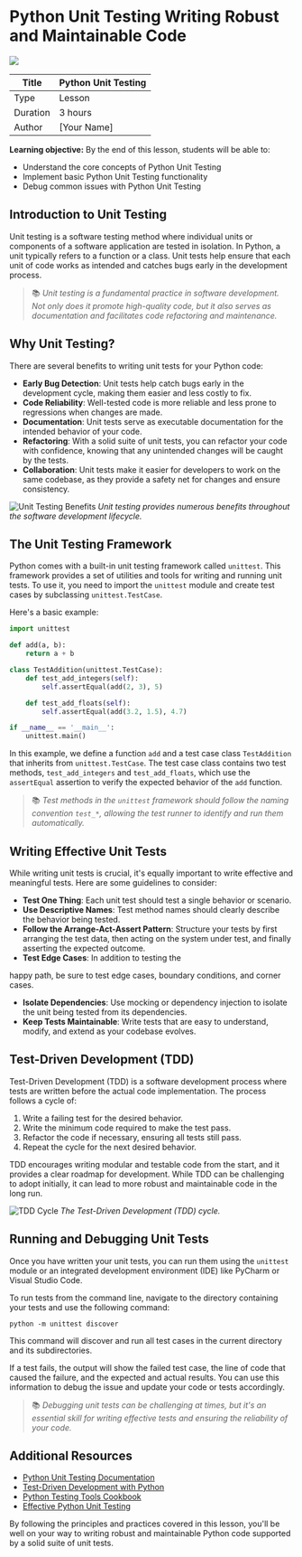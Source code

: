 <h1>
  <span class="headline">Python Unit Testing</span>
  <span class="subhead">Writing Robust and Maintainable Code</span>
</h1>

![](https://ga-dash.s3.amazonaws.com/production/assets/logo-9f88ae6c9c3871690e33280fcf557f33.png)

| Title                | Python Unit Testing                  |
| ------------------   | -------------------------------------|
| Type                 | Lesson                               |
| Duration             | 3 hours                              |
| Author               | [Your Name]                          |

**Learning objective:** By the end of this lesson, students will be able to:
- Understand the core concepts of Python Unit Testing
- Implement basic Python Unit Testing functionality
- Debug common issues with Python Unit Testing

## Introduction to Unit Testing

Unit testing is a software testing method where individual units or components of a software application are tested in isolation. In Python, a unit typically refers to a function or a class. Unit tests help ensure that each unit of code works as intended and catches bugs early in the development process.

> 📚 *Unit testing is a fundamental practice in software development. Not only does it promote high-quality code, but it also serves as documentation and facilitates code refactoring and maintenance.*

## Why Unit Testing?

There are several benefits to writing unit tests for your Python code:

- **Early Bug Detection**: Unit tests help catch bugs early in the development cycle, making them easier and less costly to fix.
- **Code Reliability**: Well-tested code is more reliable and less prone to regressions when changes are made.
- **Documentation**: Unit tests serve as executable documentation for the intended behavior of your code.
- **Refactoring**: With a solid suite of unit tests, you can refactor your code with confidence, knowing that any unintended changes will be caught by the tests.
- **Collaboration**: Unit tests make it easier for developers to work on the same codebase, as they provide a safety net for changes and ensure consistency.

![Unit Testing Benefits](https://i.imgur.com/TOZGD8k.png)
*Unit testing provides numerous benefits throughout the software development lifecycle.*

## The Unit Testing Framework

Python comes with a built-in unit testing framework called `unittest`. This framework provides a set of utilities and tools for writing and running unit tests. To use it, you need to import the `unittest` module and create test cases by subclassing `unittest.TestCase`.

Here's a basic example:

```python
import unittest

def add(a, b):
    return a + b

class TestAddition(unittest.TestCase):
    def test_add_integers(self):
        self.assertEqual(add(2, 3), 5)

    def test_add_floats(self):
        self.assertEqual(add(3.2, 1.5), 4.7)

if __name__ == '__main__':
    unittest.main()
```

In this example, we define a function `add` and a test case class `TestAddition` that inherits from `unittest.TestCase`. The test case class contains two test methods, `test_add_integers` and `test_add_floats`, which use the `assertEqual` assertion to verify the expected behavior of the `add` function.

> 📚 *Test methods in the `unittest` framework should follow the naming convention `test_*`, allowing the test runner to identify and run them automatically.*

## Writing Effective Unit Tests

While writing unit tests is crucial, it's equally important to write effective and meaningful tests. Here are some guidelines to consider:

- **Test One Thing**: Each unit test should test a single behavior or scenario.
- **Use Descriptive Names**: Test method names should clearly describe the behavior being tested.
- **Follow the Arrange-Act-Assert Pattern**: Structure your tests by first arranging the test data, then acting on the system under test, and finally asserting the expected outcome.
- **Test Edge Cases**: In addition to testing the

 happy path, be sure to test edge cases, boundary conditions, and corner cases.
- **Isolate Dependencies**: Use mocking or dependency injection to isolate the unit being tested from its dependencies.
- **Keep Tests Maintainable**: Write tests that are easy to understand, modify, and extend as your codebase evolves.

## Test-Driven Development (TDD)

Test-Driven Development (TDD) is a software development process where tests are written before the actual code implementation. The process follows a cycle of:

1. Write a failing test for the desired behavior.
2. Write the minimum code required to make the test pass.
3. Refactor the code if necessary, ensuring all tests still pass.
4. Repeat the cycle for the next desired behavior.

TDD encourages writing modular and testable code from the start, and it provides a clear roadmap for development. While TDD can be challenging to adopt initially, it can lead to more robust and maintainable code in the long run.

![TDD Cycle](https://i.imgur.com/1pSVXRb.png)
*The Test-Driven Development (TDD) cycle.*

## Running and Debugging Unit Tests

Once you have written your unit tests, you can run them using the `unittest` module or an integrated development environment (IDE) like PyCharm or Visual Studio Code.

To run tests from the command line, navigate to the directory containing your tests and use the following command:

```
python -m unittest discover
```

This command will discover and run all test cases in the current directory and its subdirectories.

If a test fails, the output will show the failed test case, the line of code that caused the failure, and the expected and actual results. You can use this information to debug the issue and update your code or tests accordingly.

> 📚 *Debugging unit tests can be challenging at times, but it's an essential skill for writing effective tests and ensuring the reliability of your code.*

## Additional Resources

- [Python Unit Testing Documentation](https://docs.python.org/3/library/unittest.html)
- [Test-Driven Development with Python](https://www.obeythetestinggoat.com/pages/book.html#toc)
- [Python Testing Tools Cookbook](https://python-testing-tools-cookbook.readthedocs.io/en/latest/)
- [Effective Python Unit Testing](https://realpython.com/effective-python-testing/)

By following the principles and practices covered in this lesson, you'll be well on your way to writing robust and maintainable Python code supported by a solid suite of unit tests.